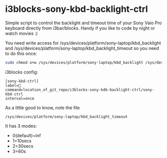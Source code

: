 # i3blocks-sony-kbd-backlight-ctrl

Simple script to control the backlight and timeout time of your Sony Vaio Pro keyboard directly from i3bar/blocks. Handy if you like to code by night or watch movies :)

You need write access for /sys/devices/platform/sony-laptop/kbd_backlight and /sys/devices/platform/sony-laptop/kbd_backlight_timeout so you need to do this once:

```sh
sudo chmod o+w /sys/devices/platform/sony-laptop/kbd_backlight /sys/devices/platform/sony-laptop/kbd_backlight_timeout
```

i3blocks config:
```
[sony-kbd-ctrl]
label= 
command=location_of_git_repo/i3blocks-sony-kdb-backlight-ctrl/sony-kbd-ctrl
interval=once
```

As a little good to know, note the file
```
/sys/devices/platform/sony-laptop/kbd_backlight_timeout
```
It has 3 modes:
  * 0(default)=inf
  * 1=10secs
  * 2=30secs 
  * 3=60s